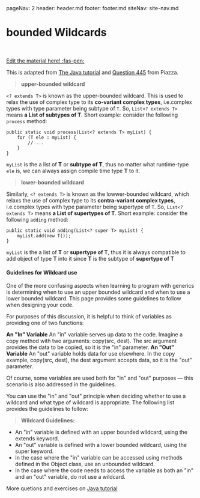 <frontmatter>
  pageNav: 2
  header: header.md
  footer: footer.md
  siteNav: site-nav.md
</frontmatter>

<br> 

# bounded Wildcards
<br> 

<!-- DO NOT DELETE THIS LINK AND PLEASE WRITE BELOW THIS LINK-->
[Edit the material here! :fas-pen:](https://github.com/nus-cs2030/1920-s2/edit/master/contents/textbook/lecture05/unboundWildcards/unboundWildcards.md)
<!-- DO NOT DELETE THIS LINK AND PLEASE WRITE BELOW THIS LINK-->

This is adapted from [The Java tutorial](https://docs.oracle.com/javase/tutorial/java/generics/upperBounded.html) and [Question 445](https://piazza.com/class/k54zo22zq1t2zc?cid=445) from Piazza.

> **upper-bounded wildcard**

`<? extends T>` is known as the upper-bounded wildcard. This is used to relax the use of complex type to its **co-variant complex types**, i.e.complex types with type parameter being subtype of `T`.  So, `List<? extends T>` means **a List of subtypes of T**. 
Short example:
consider the following `process` method:
```
public static void process(List<? extends T> myList) {
    for (T ele : myList) {
        // ...
    }
}
```
`myList` is the a list of **T** or **subtype of T**, thus no matter what runtime-type `ele` is, we can always assign compile time type **T** to it.

> **lower-bounded wildcard**

Similarly, `<? extends T>` is known as the lowwer-bounded wildcard, which relaxs the use of complex type to its **contra-variant complex types**, i.e.complex types with type parameter being supertype of `T`.  So, `List<? extends T>` means **a List of supertypes of T**.
Short example:
consider the following `adding` method:
```
public static void adding(List<? super T> myList) {
    myList.add(new T());
}
```
`myList` is the a list of **T** or **supertype of T**, thus it is always compatible to add object of type **T** into it since **T** is the subtype of **supertype of T**

#### Guidelines for Wildcard use
One of the more confusing aspects when learning to program with generics is determining when to use an upper bounded wildcard and when to use a lower bounded wildcard. This page provides some guidelines to follow when designing your code.

For purposes of this discussion, it is helpful to think of variables as providing one of two functions:

**An "In" Variable**
An "in" variable serves up data to the code. Imagine a copy method with two arguments: copy(src, dest). The src argument provides the data to be copied, so it is the "in" parameter.
**An "Out" Variable**
An "out" variable holds data for use elsewhere. In the copy example, copy(src, dest), the dest argument accepts data, so it is the "out" parameter.

Of course, some variables are used both for "in" and "out" purposes — this scenario is also addressed in the guidelines.

You can use the "in" and "out" principle when deciding whether to use a wildcard and what type of wildcard is appropriate. The following list provides the guidelines to follow:
> **Wildcard Guidelines:** 
 - An "in" variable is defined with an upper bounded wildcard, using  the extends keyword.
 - An "out" variable is defined with a lower bounded wildcard, using the super keyword.
 - In the case where the "in" variable can be accessed using methods  defined in the Object class, use an unbounded wildcard.
 - In the case where the code needs to access the variable as both an  "in" and an "out" variable, do not use a wildcard.




More quetions and exercises on [Java tutorial](https://docs.oracle.com/javase/tutorial/java/generics/QandE/generics-questions.html)